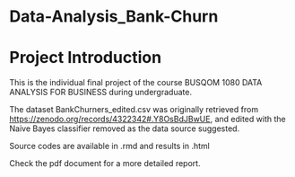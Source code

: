 # Data-Analysis_Bank-Churn

  # Project Introduction
This is the individual final project of the course BUSQOM 1080 DATA ANALYSIS FOR BUSINESS during undergraduate.

The dataset BankChurners_edited.csv was originally retrieved from https://zenodo.org/records/4322342#.Y8OsBdJBwUE, and edited with the Naive Bayes classifier removed as the data source suggested.

Source codes are available in .rmd and results in .html

Check the pdf document for a more detailed report.
